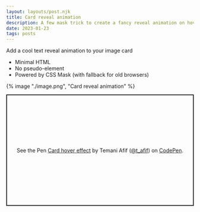 ```yaml
---
layout: layouts/post.njk
title: Card reveal animation
description: A few mask trick to create a fancy reveal animation on hover
date: 2023-01-23
tags: posts
---
```


Add a cool text reveal animation to your image card
* Minimal HTML
* No pseudo-element
* Powered by CSS Mask (with fallback for old browsers)

{% image "./image.png", "Card reveal animation" %}


<p class="codepen" data-height="300" data-default-tab="result" data-slug-hash="PoBQRmj" data-preview="true" data-user="t_afif" style="height: 300px; box-sizing: border-box; display: flex; align-items: center; justify-content: center; border: 2px solid; margin: 1em 0; padding: 1em;">
  <span>See the Pen <a href="https://codepen.io/t_afif/pen/PoBQRmj">
  Card hover effect</a> by Temani Afif (<a href="https://codepen.io/t_afif">@t_afif</a>)
  on <a href="https://codepen.io">CodePen</a>.</span>
</p>
<script async src="https://cpwebassets.codepen.io/assets/embed/ei.js"></script>
